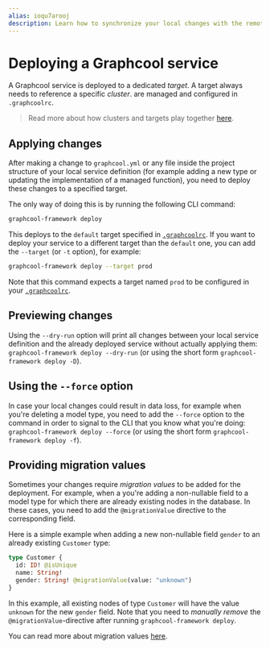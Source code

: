```yaml
---
alias: ioqu7arooj
description: Learn how to synchronize your local changes with the remote Graphcool service.
---
```


# Deploying a Graphcool service

A Graphcool service is deployed to a dedicated _target_. A target always needs to reference a specific _cluster_. are managed and configured in `.graphcoolrc`.

> Read more about how clusters and targets play together [here](!alias-zoug8seen4).


## Applying changes

After making a change to `graphcool.yml` or any file inside the project structure of your local service definition (for example adding a new type or updating the implementation of a managed function), you need to deploy these changes to a specified target.

The only way of doing this is by running the following CLI command:

```sh
graphcool-framework deploy
``` 

This deploys to the `default` target specified in [`.graphcoolrc`](!alias-zoug8seen4). If you want to deploy your service to a different target than the `default` one, you can add the `--target` (or `-t` option), for example:

```sh
graphcool-framework deploy --target prod
```

Note that this command expects a target named `prod` to be configured in your [`.graphcoolrc`](!alias-zoug8seen4).


## Previewing changes

Using the `--dry-run` option will print all changes between your local service definition and the already deployed service without actually applying them: `graphcool-framework deploy --dry-run` (or using the short form `graphcool-framework deploy -D`).


## Using the `--force` option

In case your local changes could result in data loss, for example when you're deleting a model type, you need to add the `--force` option to the command in order to signal to the CLI that you know what you're doing: `graphcool-framework deploy --force` (or using the short form `graphcool-framework deploy -f`).


## Providing migration values

Sometimes your changes require _migration values_ to be added for the deployment. For example, when a you're adding a non-nullable field to a model type for which there are already existing nodes in the database. In these cases, you need to add the `@migrationValue` directive to the corresponding field. 

Here is a simple example when adding a new non-nullable field `gender` to an already existing `Customer` type:

```graphql
type Customer {
  id: ID! @isUnique
  name: String!
  gender: String! @migrationValue(value: "unknown")
}
```

In this example, all existing nodes of type `Customer` will have the value `unknown` for the new `gender` field. Note that you need to _manually remove_ the `@migrationValue`-directive after running `graphcool-framework deploy`.

You can read more about migration values [here](!alias-paesahku9t).

